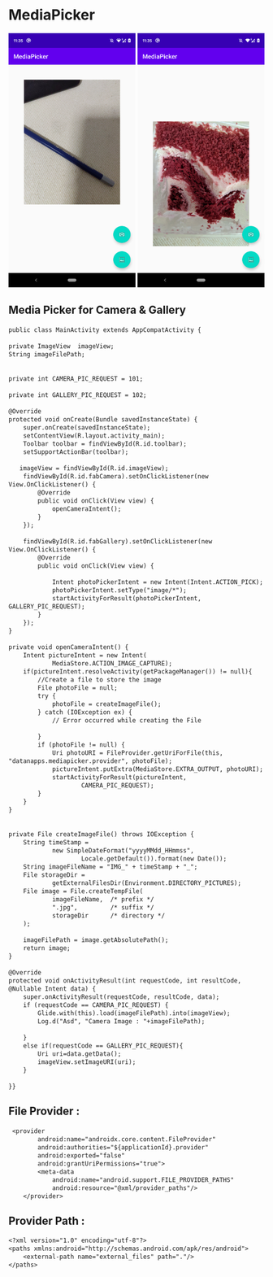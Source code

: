 # MediaPicker


<img src="https://github.com/datanapps/MediaPicker/blob/master/screens/screen_1.png" height="500" width="250">  <img src="https://github.com/datanapps/MediaPicker/blob/master/screens/screen_2.png" height="500" width="250"> 





## Media Picker for Camera & Gallery

    public class MainActivity extends AppCompatActivity {

    private ImageView  imageView;
    String imageFilePath;


    private int CAMERA_PIC_REQUEST = 101;

    private int GALLERY_PIC_REQUEST = 102;

    @Override
    protected void onCreate(Bundle savedInstanceState) {
        super.onCreate(savedInstanceState);
        setContentView(R.layout.activity_main);
        Toolbar toolbar = findViewById(R.id.toolbar);
        setSupportActionBar(toolbar);

       imageView = findViewById(R.id.imageView);
        findViewById(R.id.fabCamera).setOnClickListener(new View.OnClickListener() {
            @Override
            public void onClick(View view) {
                openCameraIntent();
            }
        });

        findViewById(R.id.fabGallery).setOnClickListener(new View.OnClickListener() {
            @Override
            public void onClick(View view) {

                Intent photoPickerIntent = new Intent(Intent.ACTION_PICK);
                photoPickerIntent.setType("image/*");
                startActivityForResult(photoPickerIntent, GALLERY_PIC_REQUEST);
            }
        });
    }

    private void openCameraIntent() {
        Intent pictureIntent = new Intent(
                MediaStore.ACTION_IMAGE_CAPTURE);
        if(pictureIntent.resolveActivity(getPackageManager()) != null){
            //Create a file to store the image
            File photoFile = null;
            try {
                photoFile = createImageFile();
            } catch (IOException ex) {
                // Error occurred while creating the File

            }
            if (photoFile != null) {
                Uri photoURI = FileProvider.getUriForFile(this,  "datanapps.mediapicker.provider", photoFile);
                pictureIntent.putExtra(MediaStore.EXTRA_OUTPUT, photoURI);
                startActivityForResult(pictureIntent,
                        CAMERA_PIC_REQUEST);
            }
        }
    }


    private File createImageFile() throws IOException {
        String timeStamp =
                new SimpleDateFormat("yyyyMMdd_HHmmss",
                        Locale.getDefault()).format(new Date());
        String imageFileName = "IMG_" + timeStamp + "_";
        File storageDir =
                getExternalFilesDir(Environment.DIRECTORY_PICTURES);
        File image = File.createTempFile(
                imageFileName,  /* prefix */
                ".jpg",         /* suffix */
                storageDir      /* directory */
        );

        imageFilePath = image.getAbsolutePath();
        return image;
    }

    @Override
    protected void onActivityResult(int requestCode, int resultCode, @Nullable Intent data) {
        super.onActivityResult(requestCode, resultCode, data);
        if (requestCode == CAMERA_PIC_REQUEST) {
            Glide.with(this).load(imageFilePath).into(imageView);
            Log.d("Asd", "Camera Image : "+imageFilePath);

        }
        else if(requestCode == GALLERY_PIC_REQUEST){
            Uri uri=data.getData();
            imageView.setImageURI(uri);
        }

    }}
    
    
    
    
## File Provider : 
    
     <provider
            android:name="androidx.core.content.FileProvider"
            android:authorities="${applicationId}.provider"
            android:exported="false"
            android:grantUriPermissions="true">
            <meta-data
                android:name="android.support.FILE_PROVIDER_PATHS"
                android:resource="@xml/provider_paths"/>
        </provider>
        
        
## Provider Path : 

    <?xml version="1.0" encoding="utf-8"?>
    <paths xmlns:android="http://schemas.android.com/apk/res/android">
        <external-path name="external_files" path="."/>
    </paths>
        
